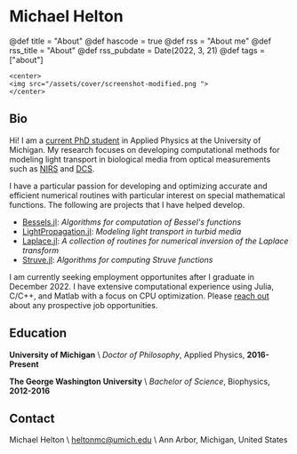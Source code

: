 # Michael Helton

@def title = "About"
@def hascode = true
@def rss = "About me"
@def rss_title = "About"
@def rss_pubdate = Date(2022, 3, 21)
@def tags = ["about"]

~~~
<center>
<img src="/assets/cover/screenshot-modified.png ">
</center>
~~~

## Bio

Hi! I am a [current PhD student](https://lsa.umich.edu/appliedphysics/people/graduate-students/michael-helton.html) in Applied Physics at the University of Michigan.
My research focuses on developing computational methods for modeling light transport in biological media from optical measurements such
as [NIRS](https://en.wikipedia.org/wiki/Near-infrared_spectroscopy) and [DCS](https://en.wikipedia.org/wiki/Diffusing-wave_spectroscopy).

I have a particular passion for developing and optimizing accurate and efficient numerical routines with particular interest on special mathematical functions. The following are projects that I have helped develop.
* [Bessels.jl](https://github.com/heltonmc/Bessels.jl): _Algorithms for computation of Bessel's functions_
* [LightPropagation.jl](https://github.com/heltonmc/LightPropagation.jl): _Modeling light transport in turbid media_
* [Laplace.jl](https://github.com/heltonmc/Laplace.jl): _A collection of routines for numerical inversion of the Laplace transform_
* [Struve.jl](https://github.com/gwater/Struve.jl): _Algorithms for computing Struve functions_

I am currently seeking employment opportunites after I graduate in December 2022. I have extensive computational experience using Julia, C/C++, and Matlab with a focus on CPU optimization. Please [reach out](https://heltonmc.github.io/about/#contact) about any prospective job opportunities. 

## Education

**University of Michigan** \\
_Doctor of Philosophy_, Applied Physics, **2016-Present**

**The George Washington University** \\
_Bachelor of Science_, Biophysics, **2012-2016**

## Contact
Michael Helton \\
heltonmc@umich.edu \\
Ann Arbor, Michigan, United States
